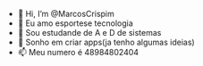 - 👋 Hi, I’m @MarcosCrispim
- 👀 Eu amo esportese tecnologia
- 🌱 Sou estudande de A e D de sistemas
- 💞️ Sonho em criar apps(ja tenho algumas ideias)
- 📫 Meu numero é 48984802404

